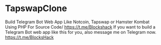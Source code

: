 # TapswapClone
Build Telegram Bot Web App Like Notcoin, Tapswap or Hamster Kombat Using PHP
For Source Code/ https://t.me/Blockshack
If you want to build a Telegram Bot web app like this for you, also message me on Telegram now. https://t.me/BlocksHack

